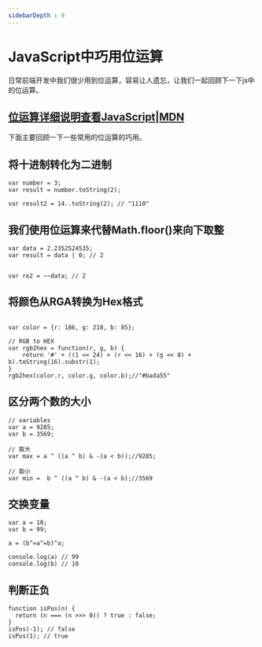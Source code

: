 ```yaml
---
sidebarDepth : 0
---
```


# JavaScript中巧用位运算

日常前端开发中我们很少用到位运算，容易让人遗忘，让我们一起回顾下一下js中的位运算。

## [位运算详细说明查看JavaScript|MDN](https://developer.mozilla.org/zh-CN/docs/Web/JavaScript/Reference/Operators/Bitwise_Operators)

下面主要回顾一下一些常用的位运算的巧用。

## 将十进制转化为二进制


```
var number = 3;
var result = number.toString(2);

var result2 = 14..toString(2); // "1110"

```

## 我们使用位运算来代替Math.floor()来向下取整

```
var data = 2.2352524535;
var result = data | 0; // 2


var re2 = ~~data; // 2
```

## 将颜色从RGA转换为Hex格式


```

var color = {r: 186, g: 218, b: 85};

// RGB to HEX
var rgb2hex = function(r, g, b) {
    return '#' + ((1 << 24) + (r << 16) + (g << 8) + b).toString(16).substr(1);
}
rgb2hex(color.r, color.g, color.b);//"#bada55"
```

## 区分两个数的大小


```
// variables
var a = 9285;
var b = 3569;

// 取大
var max = a ^ ((a ^ b) & -(a < b));//9285;

// 取小
var min =  b ^ ((a ^ b) & -(a < b);//3569
```

## 交换变量


```
var a = 10;
var b = 99;

a = (b^=a^=b)^a;

console.log(a) // 99
console.log(b) // 10
```

## 判断正负


```
function isPos(n) {
  return (n === (n >>> 0)) ? true : false;  
}
isPos(-1); // false
isPos(1); // true
```


